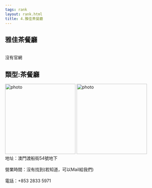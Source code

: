 ```yaml
---
tags: rank
layout: rank.html
title: 4.雅佳茶餐廳 
---
```



<h2>雅佳茶餐廳</h2>
<br>沒有官網</br>
<h2>類型:茶餐廳</h2>

<img src="https://user-images.githubusercontent.com/70761288/101186223-c2b71880-368d-11eb-866d-9dd18f5bb79a.jpg" alt="photo" width="230" height="230">
<img src="https://user-images.githubusercontent.com/70761288/101186323-e8442200-368d-11eb-84a7-7bc623c3f1a0.jpg" alt="photo" width="230" height="230">
<br>地址：澳門渡船街54號地下</br>
<br>營業時間：沒有找到(若知道，可以Mail給我們) </br>
<br>電話：+853 2833 5971</br>
